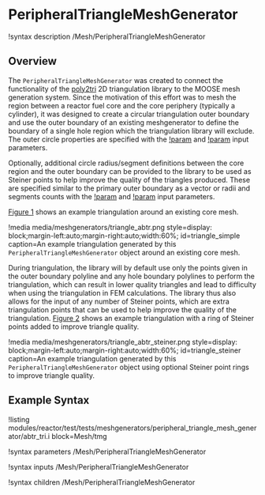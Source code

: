 # PeripheralTriangleMeshGenerator

!syntax description /Mesh/PeripheralTriangleMeshGenerator

## Overview

The `PeripheralTriangleMeshGenerator` was created to connect the functionality of the [poly2tri](https://github.com/jhasse/poly2tri) 2D triangulation library to the MOOSE mesh generation system. Since the motivation of this effort was to mesh the region between a reactor fuel core and the core periphery (typically a cylinder), it was designed to create a circular triangulation outer boundary and use the outer boundary of an existing meshgenerator to define the boundary of a single hole region which the triangulation library will exclude. The outer circle properties are specified with the [!param](/Mesh/PeripheralTriangleMeshGenerator/outer_circle_radius) and [!param](/Mesh/PeripheralTriangleMeshGenerator/outer_circle_num_segments) input parameters.

Optionally, additional circle radius/segment definitions between the core region and the outer boundary can be provided to the library to be used as Steiner points to help improve the quality of the triangles produced. These are specified similar to the primary outer boundary as a vector or radii and segments counts with the [!param](/Mesh/PeripheralTriangleMeshGenerator/extra_circle_radii) and [!param](/Mesh/PeripheralTriangleMeshGenerator/extra_circle_num_segments) input parameters.

[Figure 1](#triangle_simple) shows an example triangulation around an existing core mesh.

!media media/meshgenerators/triangle_abtr.png
      style=display: block;margin-left:auto;margin-right:auto;width:60%;
      id=triangle_simple
      caption=An example triangulation generated by this `PeripheralTriangleMeshGenerator` object around an existing core mesh.

During triangulation, the library will by default use only the points given in the outer boundary polyline and any hole boundary polylines to perform the triangulation, which can result in lower quality triangles and lead to difficulty when using the triangulation in FEM calculations. The library thus also allows for the input of any number of Steiner points, which are extra triangulation points that can be used to help improve the quality of the triangulation. [Figure 2](#triangle_steiner) shows an example triangulation with a ring of Steiner points added to improve triangle quality.

!media media/meshgenerators/triangle_abtr_steiner.png
      style=display: block;margin-left:auto;margin-right:auto;width:60%;
      id=triangle_steiner
      caption=An example triangulation generated by this `PeripheralTriangleMeshGenerator` object using optional Steiner point rings to improve triangle quality.

## Example Syntax

!listing modules/reactor/test/tests/meshgenerators/peripheral_triangle_mesh_generator/abtr_tri.i block=Mesh/tmg

!syntax parameters /Mesh/PeripheralTriangleMeshGenerator

!syntax inputs /Mesh/PeripheralTriangleMeshGenerator

!syntax children /Mesh/PeripheralTriangleMeshGenerator
